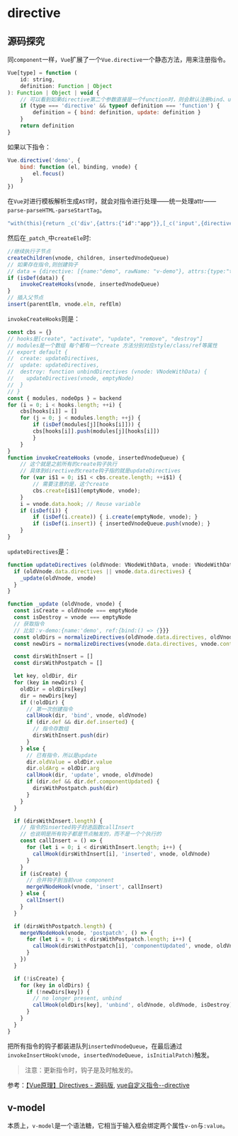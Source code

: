 # directive

## 源码探究

同`component`一样，`Vue`扩展了一个`Vue.directive`一个静态方法，用来注册指令。

```javaScript
Vue[type] = function (
    id: string,
    definition: Function | Object
): Function | Object | void {
    // 可以看到如果directive第二个参数直接是一个function时，则会默认注册bind、update钩子
    if (type === 'directive' && typeof definition === 'function') {
        definition = { bind: definition, update: definition }
    }
    return definition
}
```

如果以下指令：

```javaScript
Vue.directive('demo', {
    bind: function (el, binding, vnode) {
        el.focus()
    }
})
```

在`Vue`对进行模板解析生成`AST`时，就会对指令进行处理——统一处理attr——`parse-parseHTML-parseStartTag`。

```javaScript
"with(this){return _c('div',{attrs:{"id":"app"}},[_c('input',{directives:[{name:"demo",rawName:"v-demo"}],attrs:{"type":"text"}})])}"
```

然后在`_patch_`中`createEle`时:

```javaScript
//继续执行子节点
createChildren(vnode, children, insertedVnodeQueue)
// 如果存在指令,则创建钩子
// data = {directive: [{name:"demo", rawName: "v-demo"}, attrs:{type:"text"}]}
if (isDef(data)) {
    invokeCreateHooks(vnode, insertedVnodeQueue)
}
// 插入父节点
insert(parentElm, vnode.elm, refElm)
```
`invokeCreateHooks`则是：

```javaScript
const cbs = {}
// hooks是[create", "activate", "update", "remove", "destroy"]
// modules是一个数组 每个都有一个create 方法分别对应style/class/ref等属性
// export default {
//  create: updateDirectives,
//  update: updateDirectives,
//  destroy: function unbindDirectives (vnode: VNodeWithData) {
//    updateDirectives(vnode, emptyNode)
//  }
// }
const { modules, nodeOps } = backend
for (i = 0; i < hooks.length; ++i) {
    cbs[hooks[i]] = []
    for (j = 0; j < modules.length; ++j) {
        if (isDef(modules[j][hooks[i]])) {
        cbs[hooks[i]].push(modules[j][hooks[i]])
        }
    }
}
function invokeCreateHooks (vnode, insertedVnodeQueue) {
    // 这个就是之前所有的create钩子执行
    // 具体到directive的create钩子指的就是updateDirectives
    for (var i$1 = 0; i$1 < cbs.create.length; ++i$1) {
        // 需要注意的是，这个create
        cbs.create[i$1](emptyNode, vnode);
    }
    i = vnode.data.hook; // Reuse variable
    if (isDef(i)) {
        if (isDef(i.create)) { i.create(emptyNode, vnode); }
        if (isDef(i.insert)) { insertedVnodeQueue.push(vnode); }
    }
}
```

`updateDirectives`是：

```javaScript
function updateDirectives (oldVnode: VNodeWithData, vnode: VNodeWithData) {
  if (oldVnode.data.directives || vnode.data.directives) {
    _update(oldVnode, vnode)
  }
}

function _update (oldVnode, vnode) {
  const isCreate = oldVnode === emptyNode
  const isDestroy = vnode === emptyNode
  // 获取指令
  // 比如：v-demo:{name:'demo', ref:{bind:() => {}}}
  const oldDirs = normalizeDirectives(oldVnode.data.directives, oldVnode.context)
  const newDirs = normalizeDirectives(vnode.data.directives, vnode.context)

  const dirsWithInsert = []
  const dirsWithPostpatch = []

  let key, oldDir, dir
  for (key in newDirs) {
    oldDir = oldDirs[key]
    dir = newDirs[key]
    if (!oldDir) {
      // 第一次创建指令
      callHook(dir, 'bind', vnode, oldVnode)
      if (dir.def && dir.def.inserted) {
        // 指令存数组
        dirsWithInsert.push(dir)
      }
    } else {
      // 已有指令，所以是update
      dir.oldValue = oldDir.value
      dir.oldArg = oldDir.arg
      callHook(dir, 'update', vnode, oldVnode)
      if (dir.def && dir.def.componentUpdated) {
        dirsWithPostpatch.push(dir)
      }
    }
  }

  if (dirsWithInsert.length) {
    // 指令的inserted钩子封进函数callInsert
    // 也说明是所有钩子都是节点触发的，而不是一个个执行的
    const callInsert = () => {
      for (let i = 0; i < dirsWithInsert.length; i++) {
        callHook(dirsWithInsert[i], 'inserted', vnode, oldVnode)
      }
    }
    if (isCreate) {
      // 合并钩子到当前vue component
      mergeVNodeHook(vnode, 'insert', callInsert)
    } else {
      callInsert()
    }
  }

  if (dirsWithPostpatch.length) {
    mergeVNodeHook(vnode, 'postpatch', () => {
      for (let i = 0; i < dirsWithPostpatch.length; i++) {
        callHook(dirsWithPostpatch[i], 'componentUpdated', vnode, oldVnode)
      }
    })
  }

  if (!isCreate) {
    for (key in oldDirs) {
      if (!newDirs[key]) {
        // no longer present, unbind
        callHook(oldDirs[key], 'unbind', oldVnode, oldVnode, isDestroy)
      }
    }
  }
}
```

把所有指令的钩子都装进队列`insertedVnodeQueue`，在最后通过`invokeInsertHook(vnode, insertedVnodeQueue, isInitialPatch)`触发。

> 注意：更新指令时，钩子是及时触发的。

参考：[【Vue原理】Directives - 源码版](https://zhuanlan.zhihu.com/p/57089620), [vue自定义指令--directive](https://segmentfault.com/a/1190000018767046)

## v-model

本质上，`v-model`是一个语法糖，它相当于输入框会绑定两个属性`v-on`与`:value`。


